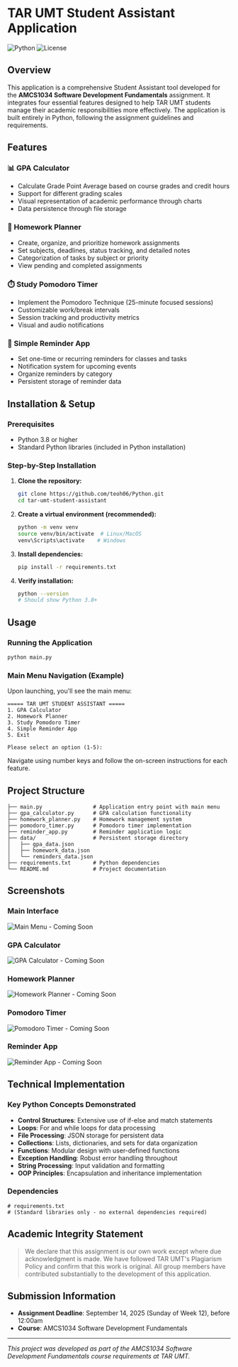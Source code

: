 # TAR UMT Student Assistant Application

![Python](https://img.shields.io/badge/Python-3.8%2B-blue?logo=python)
![License](https://img.shields.io/badge/License-Academic-brightgreen)

## Overview
This application is a comprehensive Student Assistant tool developed for the **AMCS1034 Software Development Fundamentals** assignment. It integrates four essential features designed to help TAR UMT students manage their academic responsibilities more effectively. The application is built entirely in Python, following the assignment guidelines and requirements.

## Features

### 📊 GPA Calculator
- Calculate Grade Point Average based on course grades and credit hours
- Support for different grading scales
- Visual representation of academic performance through charts
- Data persistence through file storage

### 📝 Homework Planner
- Create, organize, and prioritize homework assignments
- Set subjects, deadlines, status tracking, and detailed notes
- Categorization of tasks by subject or priority
- View pending and completed assignments

### ⏱️ Study Pomodoro Timer
- Implement the Pomodoro Technique (25-minute focused sessions)
- Customizable work/break intervals
- Session tracking and productivity metrics
- Visual and audio notifications

### 🔔 Simple Reminder App
- Set one-time or recurring reminders for classes and tasks
- Notification system for upcoming events
- Organize reminders by category
- Persistent storage of reminder data

## Installation & Setup

### Prerequisites
- Python 3.8 or higher
- Standard Python libraries (included in Python installation)

### Step-by-Step Installation
1. **Clone the repository:**
   ```bash
   git clone https://github.com/teoh06/Python.git
   cd tar-umt-student-assistant
   ```

2. **Create a virtual environment (recommended):**
   ```bash
   python -m venv venv
   source venv/bin/activate  # Linux/MacOS
   venv\Scripts\activate    # Windows
   ```

3. **Install dependencies:**
   ```bash
   pip install -r requirements.txt
   ```

4. **Verify installation:**
   ```bash
   python --version
   # Should show Python 3.8+
   ```

## Usage

### Running the Application
```bash
python main.py
```

### Main Menu Navigation (Example)
Upon launching, you'll see the main menu:
```
===== TAR UMT STUDENT ASSISTANT =====
1. GPA Calculator
2. Homework Planner
3. Study Pomodoro Timer
4. Simple Reminder App
5. Exit

Please select an option (1-5):
```

Navigate using number keys and follow the on-screen instructions for each feature.

## Project Structure
```
├── main.py                # Application entry point with main menu
├── gpa_calculator.py      # GPA calculation functionality
├── homework_planner.py    # Homework management system
├── pomodoro_timer.py      # Pomodoro timer implementation
├── reminder_app.py        # Reminder application logic
├── data/                  # Persistent storage directory
│   ├── gpa_data.json
│   ├── homework_data.json
│   └── reminders_data.json
├── requirements.txt       # Python dependencies
└── README.md              # Project documentation
```

## Screenshots

### Main Interface
![Main Menu](screenshots/main_menu.png) - Coming Soon

### GPA Calculator
![GPA Calculator](screenshots/gpa_calculator.png) - Coming Soon

### Homework Planner
![Homework Planner](screenshots/homework_planner.png) - Coming Soon

### Pomodoro Timer
![Pomodoro Timer](screenshots/pomodoro_timer.png) - Coming Soon

### Reminder App
![Reminder App](screenshots/reminder_app.png) - Coming Soon

## Technical Implementation

### Key Python Concepts Demonstrated
- **Control Structures**: Extensive use of if-else and match statements
- **Loops**: For and while loops for data processing
- **File Processing**: JSON storage for persistent data
- **Collections**: Lists, dictionaries, and sets for data organization
- **Functions**: Modular design with user-defined functions
- **Exception Handling**: Robust error handling throughout
- **String Processing**: Input validation and formatting
- **OOP Principles**: Encapsulation and inheritance implementation

### Dependencies
```
# requirements.txt
# (Standard libraries only - no external dependencies required)
```

## Academic Integrity Statement
> We declare that this assignment is our own work except where due acknowledgment is made. We have followed TAR UMT's Plagiarism Policy and confirm that this work is original. All group members have contributed substantially to the development of this application.

## Submission Information
- **Assignment Deadline**: September 14, 2025 (Sunday of Week 12), before 12:00am
- **Course**: AMCS1034 Software Development Fundamentals

---

*This project was developed as part of the AMCS1034 Software Development Fundamentals course requirements at TAR UMT.*
